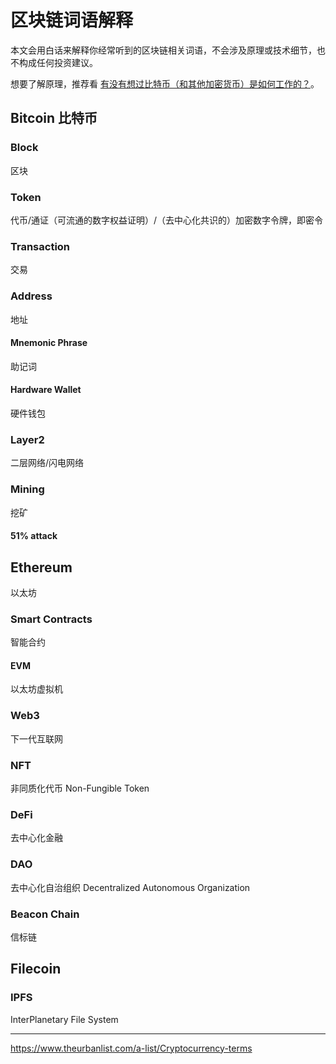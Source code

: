 # 区块链词语解释

本文会用白话来解释你经常听到的区块链相关词语，不会涉及原理或技术细节，也不构成任何投资建议。

想要了解原理，推荐看 [有没有想过比特币（和其他加密货币）是如何工作的？](https://www.youtube.com/watch?v=bBC-nXj3Ng4)。

## Bitcoin 比特币

### Block

区块

### Token

代币/通证（可流通的数字权益证明）/（去中心化共识的）加密数字令牌，即密令

### Transaction

交易

### Address

地址

#### Mnemonic Phrase

助记词

#### Hardware Wallet

硬件钱包

### Layer2

二层网络/闪电网络

### Mining

挖矿

#### 51% attack

## Ethereum

以太坊

### Smart Contracts

智能合约

#### EVM

以太坊虚拟机

### Web3

下一代互联网

### NFT

非同质化代币 Non-Fungible Token

### DeFi

去中心化金融

### DAO

去中心化自治组织 Decentralized Autonomous Organization

### Beacon Chain

信标链

## Filecoin

### IPFS

InterPlanetary File System

---

https://www.theurbanlist.com/a-list/Cryptocurrency-terms
